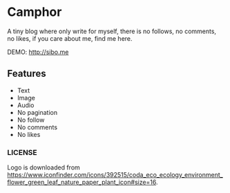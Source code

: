 # Camphor

A tiny blog where only write for myself, there is no follows, no comments, no likes, if you care about me, find me here.

DEMO: <http://sibo.me>

## Features

+ Text
+ Image
+ Audio
+ No pagination
+ No follow
+ No comments
+ No likes

### LICENSE

Logo is downloaded from <https://www.iconfinder.com/icons/392515/coda_eco_ecology_environment_flower_green_leaf_nature_paper_plant_icon#size=16>.
